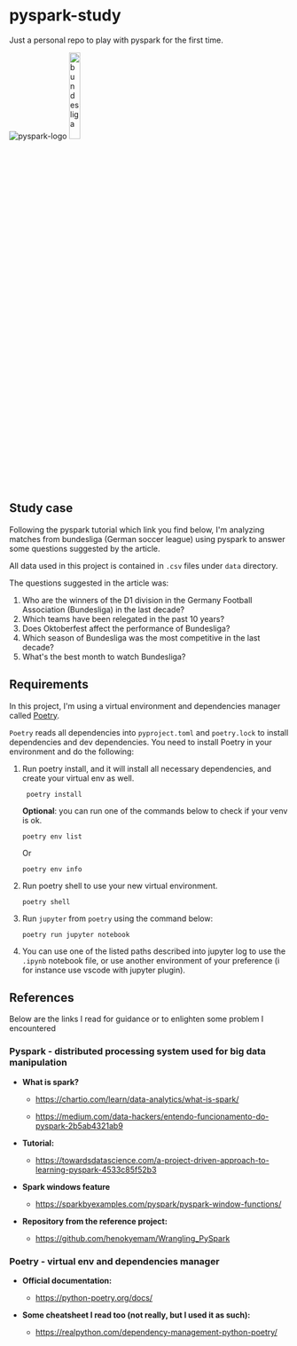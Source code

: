 # pyspark-study
Just a personal repo to play with pyspark for the first time.

![pyspark-logo](https://www.nobleprog.com.br/sites/hitrahr/files/category_images/height100_scale/pyspark_training.png?t=59415bb3) <img src="https://upload.wikimedia.org/wikipedia/pt/f/f9/Bundesliga_logo_%282017%29.png" alt="bundesliga" width="20%">

## Study case
Following the pyspark tutorial which link you find below, I'm analyzing matches from bundesliga (German soccer league) using pyspark to answer some questions suggested by the article.

All data used in this project is contained in `.csv` files under `data` directory.

The questions suggested in the article was:

1) Who are the winners of the D1 division in the Germany Football Association (Bundesliga) in the last decade?
2) Which teams have been relegated in the past 10 years?
3) Does Oktoberfest affect the performance of Bundesliga?
4) Which season of Bundesliga was the most competitive in the last decade?
5) What's the best month to watch Bundesliga?

## Requirements
In this project, I'm using a virtual environment and dependencies manager called [Poetry](https://python-poetry.org/docs/).

`Poetry` reads all dependencies into `pyproject.toml` and `poetry.lock` to install dependencies and dev dependencies. You need to install Poetry in your environment and do the following:

1) Run poetry install, and it will install all necessary dependencies, and create your virtual env as well.
   ```
    poetry install
   ```
   **Optional**: you can run one of the commands below to check if your venv is ok.
   ```
   poetry env list
   ```
   Or
   ```
   poetry env info
   ```

2) Run poetry shell to use your new virtual environment.
   ```
   poetry shell
   ```
3) Run `jupyter` from `poetry` using the command below:
   ```
   poetry run jupyter notebook
   ```
4) You can use one of the listed paths described into jupyter log to use the `.ipynb` notebook file, or use another environment of your preference (i for instance use vscode with jupyter plugin).

## References

Below are the links I read for guidance or to enlighten some problem I encountered

### **Pyspark** - distributed processing system used for big data manipulation
- **What is spark?**

  - https://chartio.com/learn/data-analytics/what-is-spark/

  - https://medium.com/data-hackers/entendo-funcionamento-do-pyspark-2b5ab4321ab9

- **Tutorial:**
  - https://towardsdatascience.com/a-project-driven-approach-to-learning-pyspark-4533c85f52b3
- **Spark windows feature**
  - https://sparkbyexamples.com/pyspark/pyspark-window-functions/
- **Repository from the reference project:**
  - https://github.com/henokyemam/Wrangling_PySpark

### **Poetry** - virtual env and dependencies manager
- **Official documentation:**
  - https://python-poetry.org/docs/

- **Some cheatsheet I read too (not really, but I used it as such):**
  - https://realpython.com/dependency-management-python-poetry/
